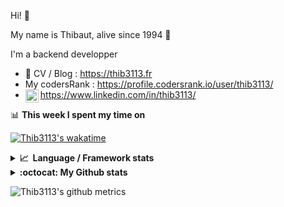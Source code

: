 Hi! 👋

My name is Thibaut, alive since 1994 🍷

I'm a backend developper

-   📝 CV / Blog : https://thib3113.fr
-   My codersRank : https://profile.codersrank.io/user/thib3113/
-   <a href="https://www.linkedin.com/in/thib3113/"><img align="left" alt="Thib3113's Linkedin" width="21px" src="https://raw.githubusercontent.com/peterthehan/peterthehan/master/assets/linkedin.svg" /></a> https://www.linkedin.com/in/thib3113/

📊 **This week I spent my time on**

[![Thib3113's wakatime](https://github-readme-stats.vercel.app/api/wakatime?username=thib3113&layout=default&theme=dracula&langs_count=6&hide_title=true&hide_border=true)](https://wakatime.com/@thib3113)

<details>
  <summary><b>📈&nbsp;&nbsp;Language&nbsp;/&nbsp;Framework stats</b></summary>
  <br/>  
  <a href='https://profile.codersrank.io/user/thib3113/'>
  <img src='http://cr-skills-chart-widget.azurewebsites.net/api/api?username=thib3113&padding=30&skills=php,batchfile,javascript,less,mysql,reactjs,scss,shell,typescript,vue'>
  </a>
</details>

<details>
  <summary><b>:octocat: My Github stats</b></summary>
  <br/>  
  
  <img src="https://github-readme-stats.vercel.app/api?username=thib3113&theme=dracula&show_icons=true&" alt="Thib3113's GitHub stats" />

<!--START_SECTION:activity-->

1. 🗣 Commented on [#2](https://github.com/centreon/centreon-grafana-datasource/issues/2) in [centreon/centreon-grafana-datasource](https://github.com/centreon/centreon-grafana-datasource)
2. 🗣 Commented on [#155](https://github.com/Art-of-WiFi/UniFi-API-client/issues/155) in [Art-of-WiFi/UniFi-API-client](https://github.com/Art-of-WiFi/UniFi-API-client)
3. 🗣 Commented on [#155](https://github.com/Art-of-WiFi/UniFi-API-client/issues/155) in [Art-of-WiFi/UniFi-API-client](https://github.com/Art-of-WiFi/UniFi-API-client)
4. 🎉 Merged PR [#355](https://github.com/thib3113/unifi-client/pull/355) in [thib3113/unifi-client](https://github.com/thib3113/unifi-client)
5. 🎉 Merged PR [#353](https://github.com/thib3113/unifi-client/pull/353) in [thib3113/unifi-client](https://github.com/thib3113/unifi-client)
 <!--END_SECTION:activity-->

</details>

![Thib3113's github metrics](https://gist.githubusercontent.com/thib3113/83a96e16f8bca103f1b0e376186c66ec/raw/github-metrics.svg)
